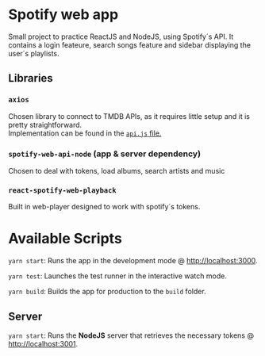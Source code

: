 # Spotify web app

Small project to practice ReactJS and NodeJS, using Spotify´s API.
It contains a login feateure, search songs feature and sidebar displaying the user´s playlists.

## Libraries

### `axios`

Chosen library to connect to TMDB APIs, as it requires little setup and it is pretty straightforward.\
Implementation can be found in the [`api.js` file.](./src/services/api.js)

### `spotify-web-api-node` (app & server dependency)

Chosen to deal with tokens, load albums, search artists and music

### `react-spotify-web-playback`
Built in web-player designed to work with spotify´s tokens.

# Available Scripts

`yarn start`: Runs the app in the development mode @ [http://localhost:3000](http://localhost:3000).

`yarn test`: Launches the test runner in the interactive watch mode.

`yarn build`: Builds the app for production to the `build` folder.

## Server 

`yarn start`: Runs the **NodeJS** server that retrieves the necessary tokens @ [http://localhost:3001](http://localhost:3001).
